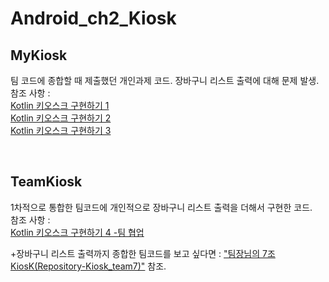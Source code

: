 # Android_ch2_Kiosk

## MyKiosk
팀 코드에 종합할 때 제출했던 개인과제 코드. 장바구니 리스트 출력에 대해 문제 발생.<br>
참조 사항 : <br>
[Kotlin 키오스크 구현하기 1](https://velog.io/@wiz_hey/TILKotlin-%ED%82%A4%EC%98%A4%EC%8A%A4%ED%81%AC-%EA%B5%AC%ED%98%84%ED%95%98%EA%B8%B0-1) <br>
[Kotlin 키오스크 구현하기 2](https://velog.io/@wiz_hey/TILKotlin-%ED%82%A4%EC%98%A4%EC%8A%A4%ED%81%AC-%EA%B5%AC%ED%98%84%ED%95%98%EA%B8%B0-2) <br>
[Kotlin 키오스크 구현하기 3](https://velog.io/@wiz_hey/TILKotlin-%ED%82%A4%EC%98%A4%EC%8A%A4%ED%81%AC-%EA%B5%AC%ED%98%84%ED%95%98%EA%B8%B0-3) <br>


<br>

## TeamKiosk
1차적으로 통합한 팀코드에 개인적으로 장바구니 리스트 출력을 더해서 구현한 코드. <br>
참조 사항 : <br>
[Kotlin 키오스크 구현하기 4 -팀 협업](https://velog.io/@wiz_hey/TILKotlin-%ED%82%A4%EC%98%A4%EC%8A%A4%ED%81%AC-%EA%B5%AC%ED%98%844-%ED%8C%80-%ED%98%91%EC%97%85) <br>

+장바구니 리스트 출력까지 종합한 팀코드를 보고 싶다면 : ["팀장님의 7조 KiosK(Repository-Kiosk_team7)"](https://github.com/s-subeen/Kiosk_team7/tree/main) 참조.
